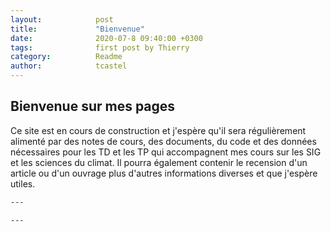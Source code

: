 ```yaml
---
layout:            post
title:             "Bienvenue"
date:              2020-07-8 09:40:00 +0300
tags:              first post by Thierry
category:          Readme
author:            tcastel
---
```


## Bienvenue sur mes pages
Ce site est en cours de construction et j'espère qu'il sera régulièrement alimenté par des notes de cours, des documents, du code et des données nécessaires pour les TD et les TP qui accompagnent mes cours sur les SIG et les sciences du climat. Il pourra également contenir le recension d'un article ou d'un ouvrage plus d'autres informations diverses et que j'espère utiles.

```bash
---

---
```

